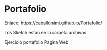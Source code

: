 # Portafolio
Enlace: https://caballomimi.github.io/Portafolio/

Los Sketch estan en la carpeta archivos

Ejercicio portafolio Pagina Web

